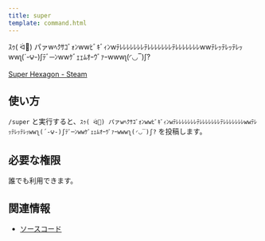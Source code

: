 ```yaml
---
title: super
template: command.html
---
```


ｽｩ( ᐛ👐) パァwﾍｸｻｺﾞｫﾝwwﾋﾞｷﾞｨﾝwﾃﾚﾚﾚﾚﾚﾚﾚﾃﾚﾚﾚﾚﾚﾚﾚﾃﾚﾚﾚﾚﾚﾚﾚwwﾃﾚｯﾃﾚｯﾃﾚｯwwʅ(´-౪-)ʃﾃﾞ─ﾝwwｹﾞｪｪﾑｵｰｳﾞｧｰwwwʅ(◜◡‾)ʃ?

[Super Hexagon - Steam](https://store.steampowered.com/app/221640/Super_Hexagon/?l=japanese)

## 使い方

`/super` と実行すると、`ｽｩ( ᐛ👐) パァwﾍｸｻｺﾞｫﾝwwﾋﾞｷﾞｨﾝwﾃﾚﾚﾚﾚﾚﾚﾚﾃﾚﾚﾚﾚﾚﾚﾚﾃﾚﾚﾚﾚﾚﾚﾚwwﾃﾚｯﾃﾚｯﾃﾚｯwwʅ(´-౪-)ʃﾃﾞ─ﾝwwｹﾞｪｪﾑｵｰｳﾞｧｰwwwʅ(◜◡‾)ʃ?` を投稿します。

## 必要な権限

誰でも利用できます。

## 関連情報

- [ソースコード](https://github.com/jaoafa/jaotan.ts/blob/master/src/commands/super.ts)
